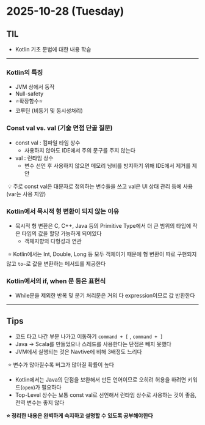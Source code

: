 # 2025-10-28 (Tuesday)

## TIL

- Kotlin 기초 문법에 대한 내용 학습

---

### Kotlin의 특징

- JVM 상에서 동작
- Null-safety
- ⭐확장함수⭐
- 코루틴 (비동기 및 동시성처리)

### Const val vs. val (기술 면접 단골 질문)

- const val : 컴파일 타임 상수
    - 사용하지 않아도 IDE에서 주의 문구를 주지 않는다
- val : 런타임 상수
    - 변수 선언 후 사용하지 않으면 메모리 낭비를 방지하기 위해 IDE에서 제거를 제안

 💡 주로 const val은 대문자로 정의하는 변수들을 쓰고 val은 UI 상태 관리 등에 사용 (var는 사용 지양)

### Kotlin에서 묵시적 형 변환이 되지 않는 이유

- 묵시적 형 변환은 C, C++, Java 등의 Primitive Type에서 더 큰 범위의 타입에 작은 타입의 값을 할당 가능하게 되어있다
    - 객체지향의 다형성과 연관

 ⭐ Kotlin에서는 Int, Double, Long 등 모두 객체이기 때문에 형 변환이 따로 구현되지 않고 `to~`로 값을 변환하는 메서드를 제공한다

### Kotlin에서의 if, when 문 등은 표현식

- While문을 제외한 반복 및 분기 처리문은 거의 다 expression이므로 값 반환한다

---

## Tips

- 코드 타고 나간 부분 나가고 이동하기 `command + [` , `command + ]`
- Java → Scala를 만들었으나 스레드를 사용한다는 단점은 빼지 못했다
- JVM에서 실행되는 것은 Navtive에 비해 3배정도 느리다

 ⭐ 변수가 많아질수록 버그가 많아질 확률이 높다

- Kotlin에서는 Java의 단점을 보완해서 만든 언어이므로 오히려 허용을 하려면 키워드(`open`)가 필요하다
- Top-Level 상수는 보통 const val로 선언해서 런타임 상수로 사용하는 것이 좋음, 전역 변수는 좋지 않다

**⭐ 정리한 내용은 완벽하게 숙지하고 설명할 수 있도록 공부해야한다**
